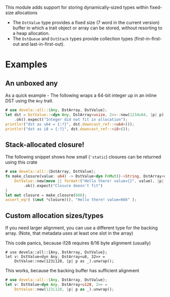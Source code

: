 This module adds support for storing dynamically-sized types within fixed-size
allocations

- The `DstValue` type provides a fixed size (7 word in the current version)
  buffer in which a trait object or array can be stored, without resorting
  to a heap allocation.
- The `DstQueue` and `DstStack` types provide collection types
  (first-in-first-out and last-in-first-out).

# Examples

## An unboxed any
As a quick example - The following wraps a 64-bit integer up in an inline DST
using the `Any` trait.

```rust
# use devela::all::{Any, DstArray, DstValue};
let dst = DstValue::<dyn Any, DstArray<usize, 2>>::new(1234u64, |p| p)
    .ok().expect("Integer did not fit in allocation");
println!("dst as u64 = {:?}", dst.downcast_ref::<u64>());
println!("dst as i8 = {:?}", dst.downcast_ref::<i8>());
```

## Stack-allocated closure!
The following snippet shows how small (`'static`) closures can be returned using
this crate

```rust
# use devela::all::{DstArray, DstValue};
fn make_closure(value: u64) -> DstValue<dyn FnMut()->String, DstArray<u64, 2>> {
    DstValue::new(move || format!("Hello there! value={}", value), |p| p as _)
        .ok().expect("Closure doesn't fit")
}
let mut closure = make_closure(666);
assert_eq!( (&mut *closure)(), "Hello there! value=666" );
```

## Custom allocation sizes/types
If you need larger alignment, you can use a different type for the backing array.
(Note, that metadata uses at least one slot in the array)

This code panics, because i128 requires 8/16 byte alignment (usually)
```should_panic
# use devela::all::{Any, DstArray, DstValue};
let v: DstValue<dyn Any, DstArray<u8, 32>> =
    DstValue::new(123i128, |p| p as _).unwrap();
```

This works, because the backing buffer has sufficient alignment
```rust
# use devela::all::{Any, DstArray, DstValue};
let v: DstValue<dyn Any, DstArray<u128, 2>> =
    DstValue::new(123i128, |p| p as _).unwrap();
```
